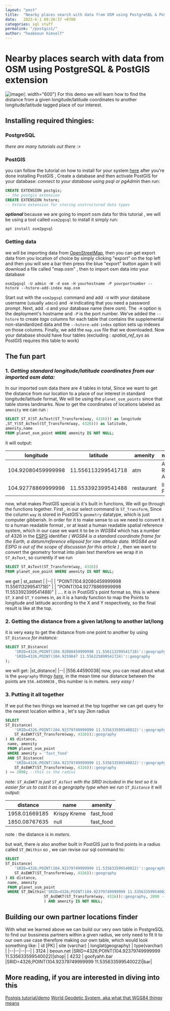 ```yaml
---
layout: "post"
title:  "Nearby places search with data from OSM using PostgreSQL & PostGIS extension"
date:   2023-6-1 09:28:37 +0700
categories: sql stuff 
permalink: "/postgis1/"
author: "heabeoun himself"
---
```

# Nearby places search with data from OSM using PostgreSQL & PostGIS extension

![image](\assets\img\portrait1.jpeg){: width="600"}
For this demo we will learn how to find the distance from a given longitude/latitude coordinates
to another longitude/latitude tagged place of our interest. 
## Installing required thingies:
###  PostgreSQL 
*there are many tutorials out there :>*
### PostGIS
you can follow the tutorial on how to install for your system [here](https://postgis.net/documentation/getting_started/)
after you're done installing PostGIS , Create a database and then activate PostGIS for your database:
*connect to your database using psql or pgAdmin* then run:
```sql
CREATE EXTENSION postgis; 
-- the postgis extension
CREATE EXTENSION hstore; 
-- hstore extension for storing unstructured data types
```
***optional***
because we are going to import osm data for this tutorial , we will be using a tool called `osm2pgsql`
to install it simply run:
```shell
apt install osm2pgsql
```
### Getting data
we will be importing data from [OpenStreetMap](https://www.openstreetmap.org), then you can get export data from you location of choice by simply clicking "export" on the top left and then you will see a bar then press the blue "export" button again it will download a file called "map.osm" , then to import osm data into your database
```shell
osm2pgsql -U admin -W -d osm -H yourhostname -P yourportnumber --hstore --hstore-add-index map.osm  
```

Start out with the `osm2pgsql` command and add `-U` with your database username (usually `admin`) and `-W` indicating that you need a password prompt. Next, add `-d` and your database name (here _osm_). The `-H` option is the deployment's hostname and `-P` is the port number. We've added the `--hstore` to create _tags_ columns for each table that contains the supplemental non-standardized data and the `--hstore-add-index` option sets up indexes on those columns. Finally, we add the `map.osm` file that we downloaded. Now your database should have four tables (excluding : *spatial_ref_sys* as PostGIS requires this table to work)

## The fun part
### 1.  *Getting standard longitude/latitude coordinates from our imported osm data:*
In our imported osm data there are 4 tables in total, Since we want to get the distance from our location to a place of our interest in standard longitude/latitude format, We will be using the `planet_osm_points` since that table stores landmarks. Now to get the coordinates of locations labeled as `amenity` we can run :
```sql
SELECT ST_X(ST_AsText(ST_Transform(way, 4326))) as longitude
,ST_Y(ST_AsText(ST_Transform(way, 4326))) as latitude, 
amenity,name 
FROM planet_osm_point WHERE amenity IS NOT NULL;
```
it will output:

| longitude | latitude | amenity | name|
| -- | -- | --| --|
| 104.92080459999998 | 11.556113299541718 | atm | ANZ Royal ATM |
| 104.92778869999998 | 11.553392399541488 | restaurant | Il Forno|
now,  what makes PostGIS special is it's built in functions, We will go through the functions together. First , in our select command is `ST_Transform`, Since the column `way` is stored in PostGIS's  `geometry` datatype, which is just computer gibberish. In order for it to make sense to us we need to convert it to a human readable format , or at least a human readable spatial reference system, which in our case we want it to be in *WGS84*  which has a number of 4326 in the [ESPG](https://en.wikipedia.org/wiki/EPSG_Geodetic_Parameter_Dataset) identifier *( WGS84 is a standard coordinate frame for the Earth, a datum/reference ellipsoid for raw altitude data. WGS84 and ESPG is out of the scope of discussion for this article )* , then we want to convert the geometry format into plain text therefore we wrap it in `ST_AsText`, so currently if we run 
```sql
SELECT ST_AsText(ST_Transform(way, 4326)) 
FROM planet_osm_point WHERE amenity IS NOT NULL;
```
we get
| st_astext | 
|--|
| "POINT(104.92080459999998 11.556113299541718)" |
| "POINT(104.92778869999998 11.553392399541488)" |
....
it is in PostGIS's point format so, this is where `ST_X` and `ST_Y` comes in, as it is a handy function to map the Points to longitude and latitude according to the X and Y respectively, so the final result is like at the top.

### 2. Getting the distance from a given lat/long to another lat/long
it is very easy to get the distance from one point to another by using `ST_Distance`
*for instance:*
```sql
SELECT ST_Distance(
    'SRID=4326;POINT(104.92080459999998 11.556113299541718)'::geography,
    'SRID=4326;POINT(104.9259047 11.556225899541724)'::geography
);
```	
we will get:
|st_distance|
|--|
|556.44590038|
now, you can read about what is the `geography` thingy [*here*](http://postgis.net/workshops/postgis-intro/geography.html), in the mean time our distance between the points are `556.44590038` , this number is in meters. *very easy !*
### 3. Putting it all together
If we put the two things we learned at the top together we can get query for the nearest location within a , let's say 2km radius
```sql
SELECT 
ST_Distance(
	'SRID=4326;POINT(104.92379749999999 11.535633599540022)'::geography,
	ST_AsEWKT(ST_Transform(way, 4326))::geography
) AS distance,
 name, amenity 
 FROM planet_osm_point 
 WHERE amenity = 'fast_food' 
 AND ST_Distance(
	'SRID=4326;POINT(104.92379749999999 11.535633599540022)'::geography,
	ST_AsEWKT(ST_Transform(way, 4326))::geography
) <= 2000; --this is the radius 
```
*note: `ST_AsEWKT` is just `ST_AsText` with the SRID included in the text so it is easier for us to cast it as a geography type when we run 	`ST_Distance`*
it will output:

| distance | name | amenity |
| -- | -- | --|
| 1958.01669185 | Krispy Kreme | fast_food| 
| 1850.08767635 | null | fast_food |
note : the distance is in *meters*.

but wait, there *is* also another built in PostGIS just to find points in a radius called `ST_DWithin` so , we can revise our sql command to:
```sql
SELECT 
ST_Distance(
	'SRID=4326;POINT(104.92379749999999 11.535633599540022)'::geography,
	ST_AsEWKT(ST_Transform(way, 4326))::geography
) AS distance,
 name, amenity 
 FROM planet_osm_point 
 WHERE ST_DWithin('SRID=4326;POINT(104.92379749999999 11.535633599540022)'::geography,
				 ST_AsEWKT(ST_Transform(way, 4326))::geography, 2000 --this is the radius
				 ) AND amenity IS NOT NULL;
```

## Building our own partner locations finder
With what we learned above we can build our very own table in PostgreSQL to find our bussiness partners within a given radius, we only need to fit it to our own use case therefore making our own table, which would look something like:
| id [PK] | site (varchar) | longlat(geography) | type(varchar) |
|--|--|--|--|
| 3124 | beoun.net |SRID=4326;POINT(104.92379749999999 11.535633599540022)|shop|
| 4232 | goofyahh.bar |SRID=4326;POINT(104.92379749999999 11.535633599540022)|bar|

## More reading, if you are interested in diving into this 
[Postgis tutorial/demo](https://postgis.net/workshops/postgis-intro/)
[World Geodetic System, aka what that WGS84 thingy means](https://en.wikipedia.org/wiki/World_Geodetic_System)


